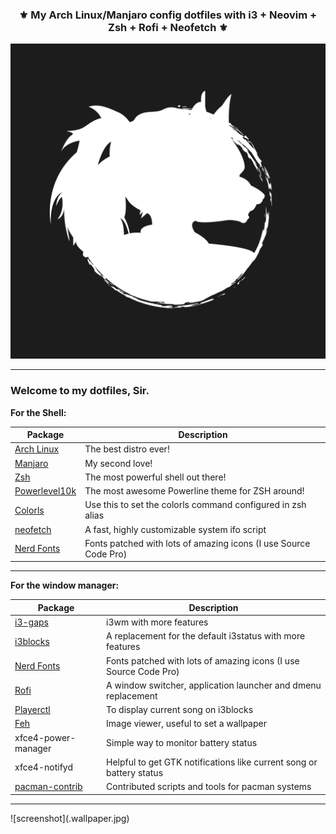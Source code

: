 <div align="center">

### ⚜️ ️My Arch Linux/Manjaro config dotfiles with i3 + Neovim + Zsh + Rofi + Neofetch ⚜️
![Desktop](.images/ZeroSeventty.png)
</div>

------
### Welcome to my dotfiles, Sir.

**For the Shell:**

| Package                                                  | Description                                                      |
|----------------------------------------------------------|------------------------------------------------------------------|
| [Arch Linux](https://www.archlinux.org/)                 | The best distro ever!                                            |
| [Manjaro](https://manjaro.org/)                          | My second love!                                                  |
| [Zsh](https://github.com/zsh-users/zsh)                  | The most powerful shell out there!                               |
| [Powerlevel10k](https://github.com/romkatv/powerlevel10k)| The most awesome Powerline theme for ZSH around!                 |
| [Colorls](https://github.com/athityakumar/colorls#installation)| Use this to set the colorls command configured in zsh alias|
| [neofetch](https://github.com/dylanaraps/neofetch)       | A fast, highly customizable system ifo script                    |
| [Nerd Fonts](https://github.com/ryanoasis/nerd-fonts)    | Fonts patched with lots of amazing icons (I use Source Code Pro) |

------

**For the window manager:**

| Package                                                                   | Description                                                                       |
|---------------------------------------------------------------------------|-----------------------------------------------------------------------------------|
| [i3-gaps](https://github.com/Airblader/i3)                                | i3wm with more features                                                           |
| [i3blocks](https://github.com/vivien/i3blocks)                            | A replacement for the default i3status with more features                         |
| [Nerd Fonts](https://github.com/ryanoasis/nerd-fonts)                     | Fonts patched with lots of amazing icons (I use Source Code Pro)                  |
| [Rofi](https://github.com/DaveDavenport/rofi)                             | A window switcher, application launcher and dmenu replacement                     |
| [Playerctl](https://github.com/acrisci/playerctl)                         | To display current song on i3blocks                                               |
| [Feh](https://github.com/derf/feh)                                        | Image viewer, useful to set a wallpaper                                           |
| xfce4-power-manager                                                       | Simple way to monitor battery status                                              |
| xfce4-notifyd                                                             | Helpful to get GTK notifications like current song or battery status              |
| [pacman-contrib](https://www.archlinux.org/packages/?name=pacman-contrib) | Contributed scripts and tools for pacman systems                                  |

------

<div>
    ![screenshot](.wallpaper.jpg)
</div>
